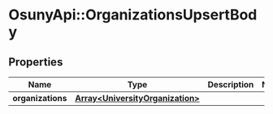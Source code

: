 # OsunyApi::OrganizationsUpsertBody

## Properties
Name | Type | Description | Notes
------------ | ------------- | ------------- | -------------
**organizations** | [**Array&lt;UniversityOrganization&gt;**](UniversityOrganization.md) |  | 

